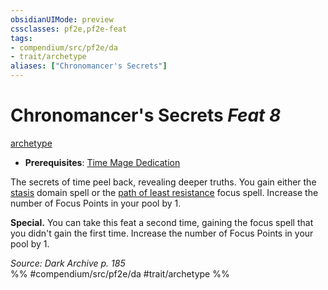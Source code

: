```yaml
---
obsidianUIMode: preview
cssclasses: pf2e,pf2e-feat
tags:
- compendium/src/pf2e/da
- trait/archetype
aliases: ["Chronomancer's Secrets"]
---
```

# Chronomancer's Secrets  *Feat 8*  
[archetype](rules/traits/archetype.md "Archetype Feat Trait")  

- **Prerequisites**: [Time Mage Dedication](compendium/feats/time-mage-dedication-da.md)

The secrets of time peel back, revealing deeper truths. You gain either the [stasis](compendium/spells/stasis-logm.md) domain spell or the [path of least resistance](compendium/spells/path-of-least-resistance-da.md) focus spell. Increase the number of Focus Points in your pool by 1.

**Special.** You can take this feat a second time, gaining the focus spell that you didn't gain the first time. Increase the number of Focus Points in your pool by 1.

*Source: Dark Archive p. 185*  
%% #compendium/src/pf2e/da #trait/archetype %%